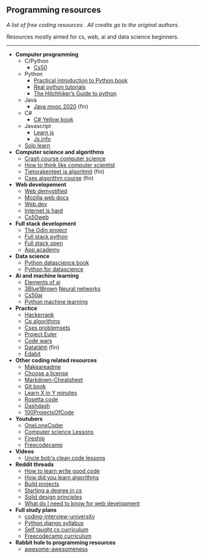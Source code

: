 ## Programming resources

*A list of free coding resources .
All credits go to the original authors.*

Resources mostly aimed for cs, web, ai and data science beginners.  

---
- **Computer programming**
	- C/Python
		 - [Cs50](https://cs50.harvard.edu/x/2020/)
	- Python
		 - [Practical introduction to Python book](https://www.brianheinold.net/python/A_Practical_Introduction_to_Python_Programming_Heinold.pdf)
		 - [Real python tutorials](https://realpython.com/)
		 - [The Hitchhiker’s Guide to python](https://docs.python-guide.org/)
	- Java
		 - [Java mooc 2020](https://ohjelmointi-20.mooc.fi/) (fin)
	- C#
		 - [C# Yellow book](http://www.csharpcourse.com/)
	- Javascript
		 - [Learn js](https://learnjavascript.online/)
		 - [Js.info](https://javascript.info/)
	- [Solo learn](https://www.sololearn.com/)
- **Computer science and algorithms**
	 - [Crash course computer science](https://www.youtube.com/playlist?list=PL8dPuuaLjXtNlUrzyH5r6jN9ulIgZBpdo)
	 - [How to think like computer scientist](https://runestone.academy/runestone/books/published/thinkcspy/index.html)
	 - [Tietorakenteet ja algoritmit](https://www.cs.helsinki.fi/u/ahslaaks/tirakirja/) (fin)
	 - [Cses algorithm course](https://cses.fi/alon20/list/) (fin)
- **Web developement**
	 - [Web demystified](https://www.youtube.com/playlist?list=PLo3w8EB99pqLEopnunz-dOOBJ8t-Wgt2g)
	 - [Mozilla web docs](https://developer.mozilla.org/en-US/docs/Learn/Getting_started_with_the_web)
	 - [Web.dev](https://web.dev/)
	 - [Internet is hard](https://www.internetingishard.com/)
	 - [Cs50web](https://cs50.harvard.edu/web/2020/)
- **Full stack development**
	 - [The Odin project](https://theodinproject.com/paths)
	 - [Full stack python](https://www.fullstackpython.com/)
	 - [Full stack open](https://fullstackopen.com/)
	 - [App academy](https://open.appacademy.io/)
- **Data science**
	 - [Python datascience book](https://jakevdp.github.io/PythonDataScienceHandbook/00.00-preface.html#Who-Is-This-Book-For?)
	 - [Python for datascience](https://kharpann.com/learn-python-for-data-science-full-course/)
- **Ai and machine learning**
	 - [Elements of ai](https://www.elementsofai.com/)
	 - [3Blue1Brown](https://www.youtube.com/channel/UCYO_jab_esuFRV4b17AJtAw) [Neural networks](https://www.youtube.com/watch?v=aircAruvnKk&list=PLZHQObOWTQDNU6R1_67000Dx_ZCJB-3pi&ab_channel=3Blue1Brown)
	 - [Cs50ai](https://cs50.harvard.edu/ai/2020/)
	 - [Python machine learning](https://pythonprogramming.net/)
- **Practice**
	 - [Hackerrank](https://www.hackerrank.com/dashboard)
	 - [Cp algorithms](http://cp-algorithms.com/)
	 - [Cses problemsets](https://cses.fi/problemset/)
	 - [Project Euler](https://projecteuler.net/about)
	 - [Code wars](https://www.codewars.com/)
	 - [Datatähti](https://cses.fi/dt/list/) (fin)
	 - [Edabit](https://edabit.com/)
- **Other coding related resources**
	 - [Makeareadme](https://www.makeareadme.com/)
	 - [Choose a license](https://choosealicense.com/)
	 - [Markdown-Cheatsheet](https://github.com/adam-p/markdown-here/wiki/Markdown-Cheatsheet)
	 - [Git book](https://git-scm.com/book/en/v2)
	 - [Learn X in Y minutes](https://learnxinyminutes.com/)
	 - [Rosetta code](http://rosettacode.org/wiki/Rosetta_Code)
	 - [Dashdash](https://dashdash.io/)
	 - [100ProjectsOfCode](https://github.com/aceking007/100ProjectsOfCode)
- **Youtubers**
	 - [OneLoneCoder](https://www.youtube.com/c/javidx9)
	 - [Computer science Lessons](https://www.youtube.com/c/ComputerScienceLessons)
	 - [Fireship](https://www.youtube.com/c/AngularFirebase)
	 - [Freecodecamp](https://www.youtube.com/channel/UC8butISFwT-Wl7EV0hUK0BQ)
- **Videos**
	 - [Uncle bob's clean code lessons](https://www.youtube.com/watch?v=7EmboKQH8lM&ab_channel=UnityCoin)
- **Reddit threads**
	 - [How to learn write good code](https://www.reddit.com/r/learnprogramming/comments/iwf81z/how_to_learn_how_to_write_good_code_for_big/)
	 - [How did you learn algorithms](https://www.reddit.com/r/learnprogramming/comments/iimqjw/self_learners_how_did_you_learn_algorithms/)
	 - [Build projects](https://www.reddit.com/r/learnprogramming/comments/i2c0ud/keep_being_told_to_build_projects_but_dont_know/)
	 - [Starting a degree in cs](https://www.reddit.com/r/computerscience/comments/g6trzn/starting_a_degree_in_cs/)
	 - [Solid design principles](https://www.reddit.com/r/learnprogramming/comments/cr3m01/solid_design_principles_for_everyone/)
	 - [What do I need to know for web development](https://www.reddit.com/r/learnprogramming/comments/dlikxe/what_do_i_need_to_know_for_web_development/)
- **Full study plans**
	 - [coding-interview-university](https://github.com/jwasham/coding-interview-university)
	 - [Python django syllabus](https://www.reddit.com/r/learnprogramming/comments/i9vuhr/i_wrote_a_syllabus_for_learning_python_and_django/)
	 - [Self taught cs curriculum](https://www.reddit.com/r/learnprogramming/comments/gsansp/my_55step_selftaught_cs_curriculum_updated/)
	 - [Freecodecamp curriculum](https://www.freecodecamp.org/learn)
- **Rabbit hole to programming resources**
	 - [awesome-awesomeness](https://github.com/bayandin/awesome-awesomeness)
